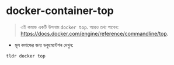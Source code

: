 # docker-container-top

> এই কমান্ড একটি উপনাম `docker top`.
> আরও তথ্য পাবেন: <https://docs.docker.com/engine/reference/commandline/top>.

- মূল কমান্ডের জন্য ডকুমেন্টেশন দেখুন:

`tldr docker top`
